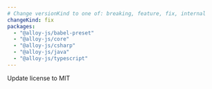 ```yaml
---
# Change versionKind to one of: breaking, feature, fix, internal
changeKind: fix
packages:
  - "@alloy-js/babel-preset"
  - "@alloy-js/core"
  - "@alloy-js/csharp"
  - "@alloy-js/java"
  - "@alloy-js/typescript"
---
```


Update license to MIT
